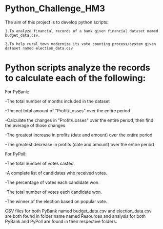 # Python_Challenge_HM3

The aim of this project is to develop python scripts:
    
    1.To analyze financial records of a bank given financial dataset named budget_data.csv.
                                                 
    2.To help rural town modernize its vote counting process/system given dataset named election_data.csv
    
# Python scripts analyze the records to calculate each of the following:

For PyBank:

   -The total number of months included in the dataset


   -The net total amount of "Profit/Losses" over the entire period


   -Calculate the changes in "Profit/Losses" over the entire period, then find the average of those changes


   -The greatest increase in profits (date and amount) over the entire period


   -The greatest decrease in profits (date and amount) over the entire period
   
For PyPoll:

   -The total number of votes casted.


   -A complete list of candidates who received votes.


   -The percentage of votes each candidate won.


   -The total number of votes each candidate won.


   -The winner of the election based on popular vote.


CSV files for both PyBank named budget_data.csv and election_data.csv are both found in folder name named Resources and analysis for both PyBank and PyPoll are found in their respective folders.
